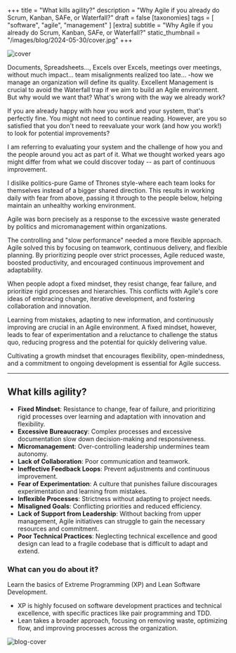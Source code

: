 +++
title = "What kills agility?"
description = "Why Agile if you already do Scrum, Kanban, SAFe, or Waterfall?"
draft = false
[taxonomies]
tags = [ "software", "agile", "management" ]
[extra]
subtitle = "Why Agile if you already do Scrum, Kanban, SAFe, or Waterfall?"
static_thumbnail = "/images/blog/2024-05-30/cover.jpg"
+++

![cover](/images/blog/2024-05-30/cover.jpg)

Documents, Spreadsheets…, Excels over Excels, meetings over meetings, without much impact… team misalignments realized too late… -how we manage an organization will define its quality. Excellent Management is crucial to avoid the Waterfall trap if we aim to build an Agile environment. But why would we want that? What's wrong with the way we already work?

<!-- more -->

If you are already happy with how you work and your system, that's perfectly fine. You might not need to continue reading. However, are you so satisfied that you don't need to reevaluate your work (and how you work!) to look for potential improvements?

I am referring to evaluating your system and the challenge of how you and the people around you act as part of it. What we thought worked years ago might differ from what we could discover today -- as part of continuous improvement.

I dislike politics-pure Game of Thrones style-where each team looks for themselves instead of a bigger shared direction. This results in working daily with fear from above, passing it through to the people below, helping maintain an unhealthy working environment.

Agile was born precisely as a response to the excessive waste generated by politics and micromanagement within organizations.

The controlling and "slow performance" needed a more flexible approach. Agile solved this by focusing on teamwork, continuous delivery, and flexible planning. By prioritizing people over strict processes, Agile reduced waste, boosted productivity, and encouraged continuous improvement and adaptability.

When people adopt a fixed mindset, they resist change, fear failure, and prioritize rigid processes and hierarchies. This conflicts with Agile's core ideas of embracing change, iterative development, and fostering collaboration and innovation.

Learning from mistakes, adapting to new information, and continuously improving are crucial in an Agile environment. A fixed mindset, however, leads to fear of experimentation and a reluctance to challenge the status quo, reducing progress and the potential for quickly delivering value.

Cultivating a growth mindset that encourages flexibility, open-mindedness, and a commitment to ongoing development is essential for Agile success.

---

## What kills agility?

- **Fixed Mindset**: Resistance to change, fear of failure, and prioritizing rigid processes over learning and adaptation with innovation and flexibility.
- **Excessive Bureaucracy**: Complex processes and excessive documentation slow down decision-making and responsiveness.
- **Micromanagement**: Over-controlling leadership undermines team autonomy.
- **Lack of Collaboration**: Poor communication and teamwork.
- **Ineffective Feedback Loops**: Prevent adjustments and continuous improvement.
- **Fear of Experimentation**: A culture that punishes failure discourages experimentation and learning from mistakes.
- **Inflexible Processes**: Strictness without adapting to project needs.
- **Misaligned Goals**: Conflicting priorities and reduced efficiency.
- **Lack of Support from Leadership**: Without backing from upper management, Agile initiatives can struggle to gain the necessary resources and commitment.
- **Poor Technical Practices**: Neglecting technical excellence and good design can lead to a fragile codebase that is difficult to adapt and extend.

### What can you do about it?

Learn the basics of Extreme Programming (XP) and Lean Software Development. 

- XP is highly focused on software development practices and technical excellence, with specific practices like pair programming and TDD.
- Lean takes a broader approach, focusing on removing waste, optimizing flow, and improving processes across the organization.

![blog-cover](/images/blog/2024-05-30/footer.jpg)
